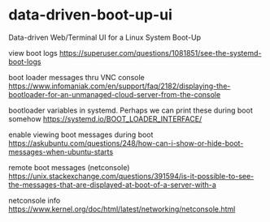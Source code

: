 # data-driven-boot-up-ui
Data-driven Web/Terminal UI for a Linux System Boot-Up

view boot logs
https://superuser.com/questions/1081851/see-the-systemd-boot-logs

boot loader messages thru VNC console
https://www.infomaniak.com/en/support/faq/2182/displaying-the-bootloader-for-an-unmanaged-cloud-server-from-the-console

bootloader variables in systemd. Perhaps we can print these during boot somehow
https://systemd.io/BOOT_LOADER_INTERFACE/

enable viewing boot messages during boot
https://askubuntu.com/questions/248/how-can-i-show-or-hide-boot-messages-when-ubuntu-starts

remote boot messages (netconsole)
https://unix.stackexchange.com/questions/391594/is-it-possible-to-see-the-messages-that-are-displayed-at-boot-of-a-server-with-a

netconsole info
https://www.kernel.org/doc/html/latest/networking/netconsole.html
